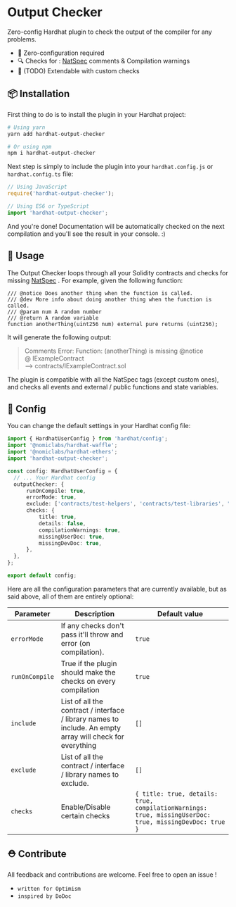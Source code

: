 # Output Checker

Zero-config Hardhat plugin to check the output of the compiler for any problems.

- 🤪 Zero-configuration required
- 🔍 Checks for : [NatSpec](https://docs.soliditylang.org/en/v0.8.9/natspec-format.html) comments & Compilation warnings
- 🔧 (TODO) Extendable with custom checks

## 📦 Installation

First thing to do is to install the plugin in your Hardhat project:

```bash
# Using yarn
yarn add hardhat-output-checker

# Or using npm
npm i hardhat-output-checker
```

Next step is simply to include the plugin into your `hardhat.config.js` or `hardhat.config.ts` file:

```typescript
// Using JavaScript
require('hardhat-output-checker');

// Using ES6 or TypeScript
import 'hardhat-output-checker';
```

And you're done! Documentation will be automatically checked on the next compilation and you'll see the result in your console. :)

## 📝 Usage

The Output Checker loops through all your Solidity contracts and checks for missing [NatSpec](https://docs.soliditylang.org/en/v0.8.9/natspec-format.html) .
For example, given the following function:

```solidity
/// @notice Does another thing when the function is called.
/// @dev More info about doing another thing when the function is called.
/// @param num A random number
/// @return A random variable
function anotherThing(uint256 num) external pure returns (uint256);
```

It will generate the following output:

> Comments Error: Function: (anotherThing) is missing @notice  <br />
> @ IExampleContract <br />
> --> contracts/IExampleContract.sol 

The plugin is compatible with all the NatSpec tags (except custom ones),
and checks all events and external / public functions and state variables.

## 🔧 Config

You can change the default settings in your Hardhat config file:

```typescript
import { HardhatUserConfig } from 'hardhat/config';
import '@nomiclabs/hardhat-waffle';
import '@nomiclabs/hardhat-ethers';
import 'hardhat-output-checker';

const config: HardhatUserConfig = {
  // ... Your Hardhat config
  outputChecker: {
      runOnCompile: true,
      errorMode: true,
      exclude: ['contracts/test-helpers', 'contracts/test-libraries', "IExampleContract"],
      checks: {
          title: true,
          details: false,
          compilationWarnings: true,
          missingUserDoc: true,
          missingDevDoc: true,
      },
  },
};

export default config;
```

Here are all the configuration parameters that are currently available, but as said above, all of them are entirely optional:

| Parameter | Description | Default value |
| -------- | -------- | -------- |
| `errorMode` | If any checks don't pass it'll throw and error (on compilation). | `true` |
| `runOnCompile`     | True if the plugin should make the checks on every compilation | `true`     |
| `include` | List of all the contract / interface / library names to include. An empty array will check for everything | `[]` |
| `exclude` | List of all the contract / interface / library names to exclude. | `[]` |
| `checks` | Enable/Disable certain checks | `{ title: true, details: true, compilationWarnings: true, missingUserDoc: true, missingDevDoc: true }` |

## ⛑ Contribute 

All feedback and contributions are welcome. Feel free to open an issue ! 


- `written for Optimism`
- `inspired by DoDoc`
